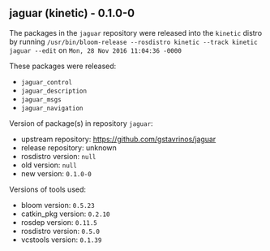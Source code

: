 ## jaguar (kinetic) - 0.1.0-0

The packages in the `jaguar` repository were released into the `kinetic` distro by running `/usr/bin/bloom-release --rosdistro kinetic --track kinetic jaguar --edit` on `Mon, 28 Nov 2016 11:04:36 -0000`

These packages were released:
- `jaguar_control`
- `jaguar_description`
- `jaguar_msgs`
- `jaguar_navigation`

Version of package(s) in repository `jaguar`:

- upstream repository: https://github.com/gstavrinos/jaguar
- release repository: unknown
- rosdistro version: `null`
- old version: `null`
- new version: `0.1.0-0`

Versions of tools used:

- bloom version: `0.5.23`
- catkin_pkg version: `0.2.10`
- rosdep version: `0.11.5`
- rosdistro version: `0.5.0`
- vcstools version: `0.1.39`


